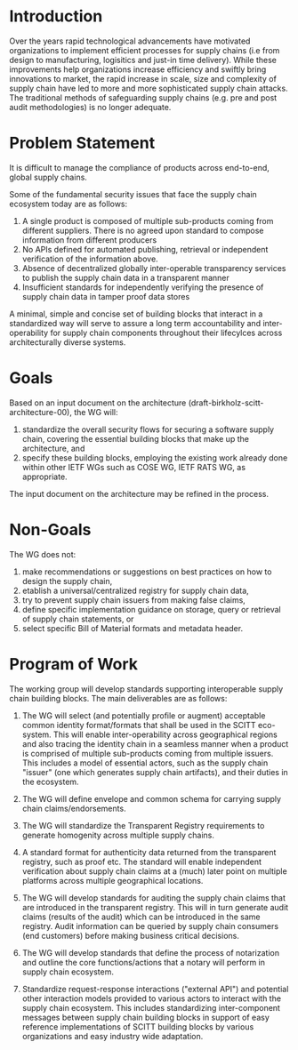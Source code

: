 Introduction
============
Over the years rapid technological advancements have motivated organizations to implement efficient processes for supply chains (i.e from design to manufacturing, logisitics and just-in time delivery).
While these improvements help organizations increase efficiency and swiftly bring innovations to market, the rapid increase in scale, size and complexity of supply chain have led to more and more sophisticated supply chain attacks.
The traditional methods of safeguarding supply chains (e.g. pre and post audit methodologies) is no longer adequate.

Problem Statement
=================
It is difficult to manage the compliance of products across end-to-end, global supply chains. 

Some of the fundamental security issues that face the supply chain ecosystem today are as follows:

1. A single product is composed of multiple sub-products coming from different suppliers. There is no agreed upon standard to compose information from different producers
2. No APIs defined for automated publishing, retrieval or independent verification of the information above.
3. Absence of decentralized globally inter-operable transparency services to publish the supply chain data in a transparent manner
4. Insufficient standards for independently verifying the presence of supply chain data in tamper proof data stores 

A minimal, simple and concise set of building blocks that interact in a standardized way will serve to assure a long term accountability and inter-operability for supply chain components throughout their lifecylces across architecturally diverse systems.

Goals
=====
Based on an input document on the architecture (draft-birkholz-scitt-architecture-00), the WG will:

1. standardize the overall security flows for securing a software supply chain, covering the essential building blocks that make up the architecture, and
2. specify these building blocks, employing the existing work already done within other IETF WGs such as COSE WG, IETF RATS WG, as appropriate.

The input document on the architecture may be refined in the process.

Non-Goals
=========
The WG does not:

1. make recommendations or suggestions on best practices on how to design the supply chain,
2. etablish a universal/centralized registry for supply chain data,
3. try to prevent supply chain issuers from making false claims,
4. define specific implementation guidance on storage, query or retrieval of supply chain statements, or
5. select specific Bill of Material formats and metadata header.

Program of Work
===============
The working group will develop standards supporting interoperable supply chain building blocks.
The main deliverables are as follows:

1. The WG will select (and potentially profile or augment) acceptable common identity format/formats that shall be used in the SCITT eco-system. This will enable inter-operability across geographical regions and also tracing the identity chain in a seamless manner when a product is comprised of multiple sub-products coming from multiple issuers. This includes a model of essential actors, such as the supply chain "issuer" (one which generates supply chain artifacts), and their duties in the ecosystem.

2. The WG will define envelope and common schema for carrying supply chain claims/endorsements.

3. The WG will standardize the Transparent Registry requirements to generate homogenity across multiple supply chains.

4. A standard format for authenticity data returned from the transparent registry, such as proof etc. The standard will enable independent verification about supply chain claims at a (much) later point on multiple platforms across multiple geographical locations.

5. The WG will develop standards for auditing the supply chain claims that are introduced in the transparent registry. This will in turn generate audit claims (results of the audit) which can be introduced in the same registry. Audit information can be queried by supply chain consumers (end customers) before making business critical decisions.

6. The WG will develop standards that define the process of notarization and outline the core functions/actions that a notary will perform in supply chain ecosystem.

7. Standardize request-response interactions ("external API") and potential other interaction models provided to various actors to interact with the supply chain ecosystem. This includes standardizing inter-component messages between supply chain building blocks in support of easy reference implementations of SCITT building blocks by various organizations and easy industry wide adaptation.